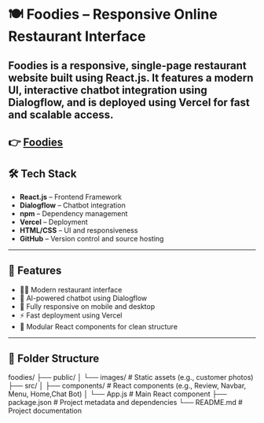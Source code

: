 # 🍽️ Foodies – Responsive Online Restaurant Interface

**Foodies** is a responsive, single-page restaurant website built using **React.js**. It features a modern UI, interactive chatbot integration using **Dialogflow**, and is deployed using **Vercel** for fast and scalable access.
---
👉 [Foodies](https://foodies-psi-two.vercel.app)
---
## 🛠️ Tech Stack

- **React.js** – Frontend Framework  
- **Dialogflow** – Chatbot integration  
- **npm** – Dependency management  
- **Vercel** – Deployment  
- **HTML/CSS** – UI and responsiveness  
- **GitHub** – Version control and source hosting  

---

## 📱 Features

- 🧑‍🍳 Modern restaurant interface
- 💬 AI-powered chatbot using Dialogflow
- 📱 Fully responsive on mobile and desktop
- ⚡ Fast deployment using Vercel
- 🔄 Modular React components for clean structure

---

## 🧩 Folder Structure
foodies/
├── public/
│ └── images/ # Static assets (e.g., customer photos)
├── src/
│ ├── components/ # React components (e.g., Review, Navbar, Menu, Home,Chat Bot)
│ └── App.js # Main React component 
├── package.json # Project metadata and dependencies
└── README.md # Project documentation

